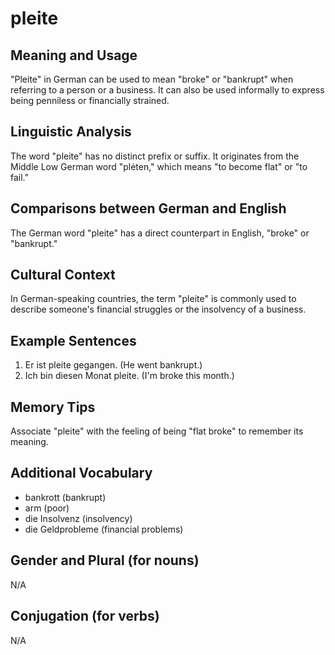# pleite
## Meaning and Usage
"Pleite" in German can be used to mean "broke" or "bankrupt" when referring to a person or a business. It can also be used informally to express being penniless or financially strained.

## Linguistic Analysis
The word "pleite" has no distinct prefix or suffix. It originates from the Middle Low German word "plėten," which means "to become flat" or "to fail."

## Comparisons between German and English
The German word "pleite" has a direct counterpart in English, "broke" or "bankrupt."

## Cultural Context
In German-speaking countries, the term "pleite" is commonly used to describe someone's financial struggles or the insolvency of a business.

## Example Sentences
1. Er ist pleite gegangen. (He went bankrupt.)
2. Ich bin diesen Monat pleite. (I'm broke this month.)

## Memory Tips
Associate "pleite" with the feeling of being "flat broke" to remember its meaning.

## Additional Vocabulary
- bankrott (bankrupt)
- arm (poor)
- die Insolvenz (insolvency)
- die Geldprobleme (financial problems)

## Gender and Plural (for nouns)
N/A

## Conjugation (for verbs)
N/A